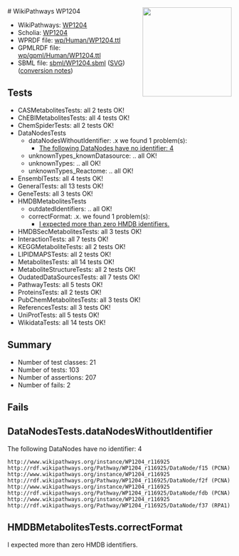 <img style="float: right; width: 200px" src="../logo.png" />
# WikiPathways WP1204

* WikiPathways: [WP1204](https://identifiers.org/wikipathways:WP1204)
* Scholia: [WP1204](https://scholia.toolforge.org/wikipathways/WP1204)
* WPRDF file: [wp/Human/WP1204.ttl](../wp/Human/WP1204.ttl)
* GPMLRDF file: [wp/gpml/Human/WP1204.ttl](../wp/gpml/Human/WP1204.ttl)
* SBML file: [sbml/WP1204.sbml](../sbml/WP1204.sbml) ([SVG](../sbml/WP1204.svg)) ([conversion notes](../sbml/WP1204.txt))

## Tests
* CASMetabolitesTests: all 2 tests OK!
* ChEBIMetabolitesTests: all 4 tests OK!
* ChemSpiderTests: all 2 tests OK!
* DataNodesTests
    * dataNodesWithoutIdentifier: .x we found 1 problem(s):
        * [The following DataNodes have no identifier: 4](#d2d32fa3)
    * unknownTypes_knownDatasource: .. all OK!
    * unknownTypes: .. all OK!
    * unknownTypes_Reactome: .. all OK!
* EnsemblTests: all 4 tests OK!
* GeneralTests: all 13 tests OK!
* GeneTests: all 3 tests OK!
* HMDBMetabolitesTests
    * outdatedIdentifiers: .. all OK!
    * correctFormat: .x. we found 1 problem(s):
        * [I expected more than zero HMDB identifiers.](#ad154c1e)
* HMDBSecMetabolitesTests: all 3 tests OK!
* InteractionTests: all 7 tests OK!
* KEGGMetaboliteTests: all 2 tests OK!
* LIPIDMAPSTests: all 2 tests OK!
* MetabolitesTests: all 14 tests OK!
* MetaboliteStructureTests: all 2 tests OK!
* OudatedDataSourcesTests: all 7 tests OK!
* PathwayTests: all 5 tests OK!
* ProteinsTests: all 2 tests OK!
* PubChemMetabolitesTests: all 3 tests OK!
* ReferencesTests: all 3 tests OK!
* UniProtTests: all 5 tests OK!
* WikidataTests: all 14 tests OK!


## Summary

* Number of test classes: 21
* Number of tests: 103
* Number of assertions: 207
* Number of fails: 2

## Fails

<a name="d2d32fa3" />

## DataNodesTests.dataNodesWithoutIdentifier

The following DataNodes have no identifier: 4
```
http://www.wikipathways.org/instance/WP1204_r116925 http://rdf.wikipathways.org/Pathway/WP1204_r116925/DataNode/f15 (PCNA)
http://www.wikipathways.org/instance/WP1204_r116925 http://rdf.wikipathways.org/Pathway/WP1204_r116925/DataNode/f2f (PCNA)
http://www.wikipathways.org/instance/WP1204_r116925 http://rdf.wikipathways.org/Pathway/WP1204_r116925/DataNode/fdb (PCNA)
http://www.wikipathways.org/instance/WP1204_r116925 http://rdf.wikipathways.org/Pathway/WP1204_r116925/DataNode/f37 (RPA1)
```

<a name="ad154c1e" />

## HMDBMetabolitesTests.correctFormat

I expected more than zero HMDB identifiers.
